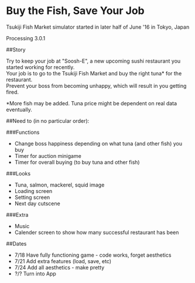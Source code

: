 # Buy the Fish, Save Your Job

Tsukiji Fish Market simulator started in later half of June '16 in Tokyo, Japan

Processing 3.0.1  

##Story

Try to keep your job at "Soosh-E", a new upcoming sushi restaurant you started working for recently.   
Your job is to go to the Tsukiji Fish Market and buy the right tuna* for the restaurant.  
Prevent your boss from becoming unhappy, which will result in you getting fired.  


*More fish may be added. Tuna price might be dependent on real data eventually.  


##Need to (in no particular order):  

###Functions
+ Change boss happiness depending on what tuna (and other fish) you buy
+ Timer for auction minigame
+ Timer for overall buying (to buy tuna and other fish)

###Looks
+ Tuna, salmon, mackerel, squid image
+ Loading screen
+ Setting screen
+ Next day cutscene

###Extra
+ Music
+ Calender screen to show how many successful restaurant has been

##Dates

+ 7/18 Have fully functioning game - code works, forget aesthetics  
+ 7/21 Add extra features (load, save, etc)  
+ 7/24 Add all aesthetics - make pretty  
+ ?/? Turn into App  
  
